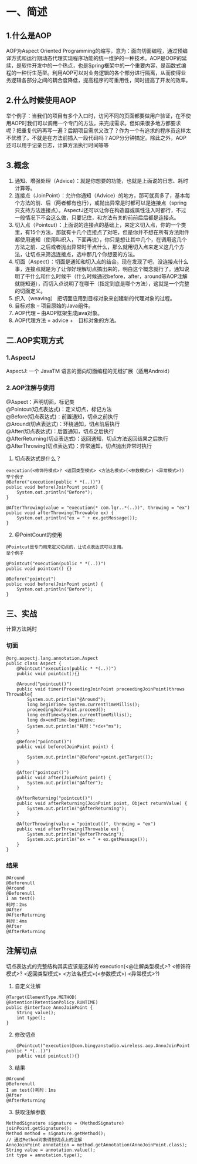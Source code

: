 # 一、简述
##  1.什么是AOP
AOP为Aspect Oriented Programming的缩写，意为：面向切面编程，通过预编译方式和运行期动态代理实现程序功能的统一维护的一种技术。AOP是OOP的延续，是软件开发中的一个热点，也是Spring框架中的一个重要内容，是函数式编程的一种衍生范型。利用AOP可以对业务逻辑的各个部分进行隔离，从而使得业务逻辑各部分之间的耦合度降低，提高程序的可重用性，同时提高了开发的效率。
## 2.什么时候使用AOP
举个例子：当我们的项目有多个入口时，访问不同的页面都要做用户验证，在不使用AOP时我们可以调用一个专门的方法，来完成需求。但如果很多地方都要求呢？把重复代码再写一遍？后期项目需求又改了？作为一个有追求的程序员这样太不优雅了。不就是在方法前插入一段代码吗？AOP分分钟搞定。除此之外，AOP还可以用于记录日志，计算方法执行时间等等

## 3.概念
1. 通知、增强处理（Advice）：就是你想要的功能，也就是上面说的日志、耗时计算等。
2. 连接点（JoinPoint）：允许你通知（Advice）的地方，那可就真多了，基本每个方法的前、后（两者都有也行），或抛出异常是时都可以是连接点（spring只支持方法连接点）。AspectJ还可以让你在构造器或属性注入时都行，不过一般情况下不会这么做，只要记住，和方法有关的前前后后都是连接点。
3. 切入点（Pointcut）：上面说的连接点的基础上，来定义切入点，你的一个类里，有15个方法，那就有十几个连接点了对吧，但是你并不想在所有方法附件都使用通知（使用叫织入，下面再说），你只是想让其中几个，在调用这几个方法之前、之后或者抛出异常时干点什么，那么就用切入点来定义这几个方法，让切点来筛选连接点，选中那几个你想要的方法。
4. 切面（Aspect）：切面是通知和切入点的结合。现在发现了吧，没连接点什么事，连接点就是为了让你好理解切点搞出来的，明白这个概念就行了。通知说明了干什么和什么时候干（什么时候通过before，after，around等AOP注解就能知道），而切入点说明了在哪干（指定到底是哪个方法），这就是一个完整的切面定义。
5. 织入（weaving） 把切面应用到目标对象来创建新的代理对象的过程。
6. 目标对象 – 项目原始的Java组件。
7. AOP代理  – 由AOP框架生成java对象。
8. AOP代理方法 = advice +　目标对象的方法。

## 二.AOP实现方式
### 1.AspectJ
AspectJ: 一个 JavaTM 语言的面向切面编程的无缝扩展（适用Android）

### 2.AOP注解与使用
@Aspect：声明切面，标记类  
@Pointcut(切点表达式)：定义切点，标记方法  
@Before(切点表达式)：前置通知，切点之前执行  
@Around(切点表达式)：环绕通知，切点前后执行  
@After(切点表达式)：后置通知，切点之后执行  
@AfterReturning(切点表达式)：返回通知，切点方法返回结果之后执行  
@AfterThrowing(切点表达式)：异常通知，切点抛出异常时执行  
1.  切点表达式是什么？
```
execution(<修饰符模式>? <返回类型模式> <方法名模式>(<参数模式>) <异常模式>?)
举个例子
@Before("execution(public * *(..))")
public void before(JoinPoint point) {
    System.out.println("Before");
}

@AfterThrowing(value = "execution(* com.lqr..*(..))", throwing = "ex")
public void afterThrowing(Throwable ex) {
    System.out.println("ex = " + ex.getMessage());
}
```
2. @PointCount的使用
```
@Pointcut是专门用来定义切点的，让切点表达式可以复用。
举个例子

@Pointcut("execution(public * *(..))")
public void pointcut() {}

@Before("pointcut")
public void before(JoinPoint point) {
    System.out.println("Before");
}
```
## 三、实战
计算方法耗时
### 切面
```
@org.aspectj.lang.annotation.Aspect
public class Aspect {
    @Pointcut("execution(public * *(..))")
    public void pointcut(){}

    @Around("pointcut()")
    public void timer(ProceedingJoinPoint proceedingJoinPoint)throws Throwable{
        System.out.println("@Around");
        long beginTime= System.currentTimeMillis();
        proceedingJoinPoint.proceed();
        long endTime=System.currentTimeMillis();
        long dx=endTime-beginTime;
        System.out.println("耗时："+dx+"ms");
    }

    @Before("pointcut()")
    public void before(JoinPoint point) {

        System.out.println("@Before"+point.getTarget());
    }

    @After("pointcut()")
    public void after(JoinPoint point) {
        System.out.println("@After");
    }

    @AfterReturning("pointcut()")
    public void afterReturning(JoinPoint point, Object returnValue) {
        System.out.println("@AfterReturning");
    }

    @AfterThrowing(value = "pointcut()", throwing = "ex")
    public void afterThrowing(Throwable ex) {
        System.out.println("@afterThrowing");
        System.out.println("ex = " + ex.getMessage());
    }
}
```

### 结果
```
@Around
@Beforenull
@Around
@Beforenull
I am test()
耗时：2ms
@After
@AfterReturning
耗时：4ms
@After
@AfterReturning
```
## 注解切点
切点表达式的完整结构其实应该是这样的
execution(<@注解类型模式>? <修饰符模式>? <返回类型模式> <方法名模式>(<参数模式>) <异常模式>?)
1. 自定义注解
```
@Target(ElementType.METHOD)
@Retention(RetentionPolicy.RUNTIME)
public @interface AnnoJoinPoint {
    String value();
    int type();
}
```
2. 修改切点
```
    @Pointcut("execution(@com.bingyanstudio.wireless.aop.AnnoJoinPoint public * *(..))")
    public void pointcut(){}
```
3. 结果
```
@Around
@Beforenull
I am test()耗时：1ms
@After
@AfterReturning
```

3. 获取注解参数
```
MethodSignature signature = (MethodSignature) joinPoint.getSignature();
Method method = signature.getMethod();
// 通过Method对象得到切点上的注解
AnnoJoinPoint annotation = method.getAnnotation(AnnoJoinPoint.class);
String value = annotation.value();
int type = annotation.type();
```



